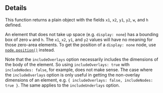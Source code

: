 ## Details

This function returns a plain object with the fields `x1`, `x2`, `y1`, `y2`, `w`, and `h` defined.

An element that does not take up space (e.g. `display: none`) has a bounding box of zero `w` and `h`.  The `x1`, `x2`, `y1`, and `y2` values will have no meaning for those zero-area elements.  To get the position of a `display: none` node, use [`node.position()`](#node.position) instead.

Note that the `includeOverlays` option necessarily includes the dimensions of the body of the element.  So using `includeOverlays: true` with `includeNodes: false`, for example, does not make sense.  The case where the `includeOverlays` option is only useful in getting the non-overlay dimensions of an element, e.g. `{ includeOverlays: false, includeNodes: true }`. The same applies to the `includeUnderlays` option.